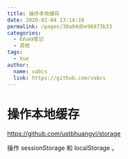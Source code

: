 ```yaml
---
title: 操作本地缓存
date: 2020-02-04 13:14:19
permalink: /pages/30a94dbe96873b33
categories:
  - 《Vue》笔记
  - 其他
tags:
  - Vue
author:
  name: xabcs
  link: https://github.com/xabcs
---
```

# 操作本地缓存

<https://github.com/ustbhuangyi/storage>

操作 sessionStorage 和 localStorage 。
